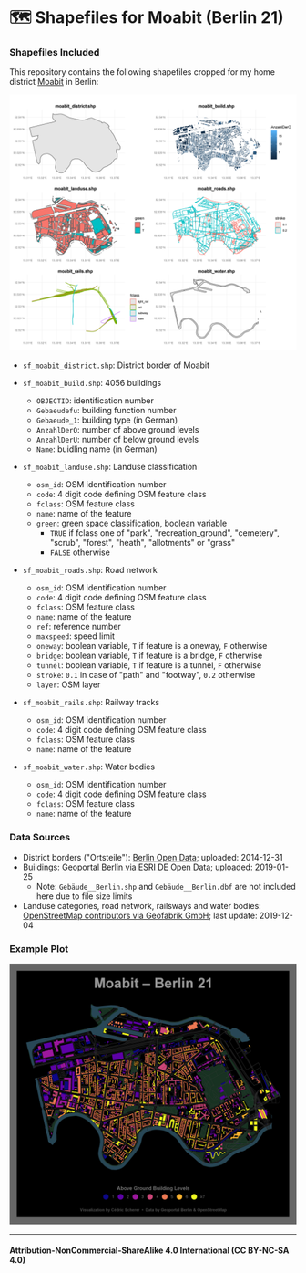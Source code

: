 # 🗺  Shapefiles for Moabit (Berlin 21)

### Shapefiles Included
This repository contains the following shapefiles cropped for my home district [Moabit](https://en.wikipedia.org/wiki/Moabit) in Berlin:

![./img/shapes_overview.png](https://raw.githubusercontent.com/Z3tt/moabit_shapes/master/img/shapes_overview.png)

* `sf_moabit_district.shp`: District border of Moabit

* `sf_moabit_build.shp`: 4056 buildings
  - `OBJECTID`: identification number
  - `Gebaeudefu`: building function number
  - `Gebaeude_1`: building type (in German)
  - `AnzahlDerO`: number of above ground levels
  - `AnzahlDerU`: number of below ground levels
  - `Name`: buidling name (in German)  

* `sf_moabit_landuse.shp`: Landuse classification
  - `osm_id`: OSM identification number
  - `code`: 4 digit code defining OSM feature class
  - `fclass`: OSM feature class
  - `name`: name of the feature
  - `green`: green space classification, boolean variable
    * `TRUE` if fclass one of "park", "recreation_ground", "cemetery", "scrub", "forest", "heath", "allotments" or "grass"
    * `FALSE` otherwise

* `sf_moabit_roads.shp`: Road network
  - `osm_id`: OSM identification number
  - `code`: 4 digit code defining OSM feature class
  - `fclass`: OSM feature class
  - `name`: name of the feature
  - `ref`: reference number
  - `maxspeed`: speed limit
  - `oneway`: boolean variable, `T` if feature is a oneway, `F` otherwise
  - `bridge`: boolean variable, `T` if feature is a bridge, `F` otherwise
  - `tunnel`: boolean variable, `T` if feature is a tunnel, `F` otherwise
  - `stroke`: `0.1` in case of "path" and "footway", `0.2` otherwise
  - `layer`: OSM layer  

* `sf_moabit_rails.shp`: Railway tracks
  - `osm_id`: OSM identification number
  - `code`: 4 digit code defining OSM feature class
  - `fclass`: OSM feature class
  - `name`: name of the feature  

* `sf_moabit_water.shp`: Water bodies
  - `osm_id`: OSM identification number
  - `code`: 4 digit code defining OSM feature class
  - `fclass`: OSM feature class
  - `name`: name of the feature

### Data Sources
* District borders ("Ortsteile"): [Berlin Open Data](https://daten.berlin.de/datensaetze/rbs-ortsteile-dezember-2014); uploaded: 2014-12-31
* Buildings: [Geoportal Berlin via ESRI DE Open Data](https://opendata-esri-de.opendata.arcgis.com/datasets/ecf431fd8c394ee1b2fd7d54563e7b81_0); uploaded: 2019-01-25
  - Note: `Gebäude__Berlin.shp` and `Gebäude__Berlin.dbf` are not included here due to file size limits
* Landuse categories, road network, railsways and water bodies: [OpenStreetMap contributors via Geofabrik GmbH](https://download.geofabrik.de/europe/germany/berlin.html); last update: 2019-12-04

### Example Plot
![./img/build_levels.png](https://raw.githubusercontent.com/Z3tt/moabit_shapes/master/img/build_levels.png)

***

#### Attribution-NonCommercial-ShareAlike 4.0 International (CC BY-NC-SA 4.0)
<div style="width:300px; height:200px">
<img src=https://camo.githubusercontent.com/00f7814990f36f84c5ea74cba887385d8a2f36be/68747470733a2f2f646f63732e636c6f7564706f7373652e636f6d2f696d616765732f63632d62792d6e632d73612e706e67 alt="" height="42">
</div>
